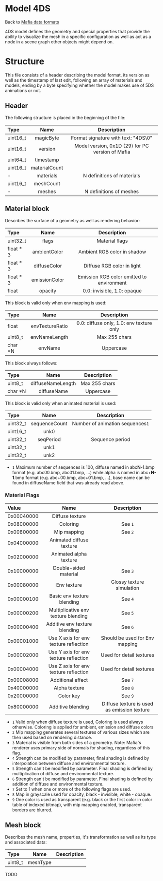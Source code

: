 # Model 4DS

Back to [Mafia data formats](../DataFiles.md)

4DS model defines the geometry and special properties that provide the ability to visualize the mesh in a specific configuration
as well as act as a node in a scene graph other objects might depend on.

# Structure

This file consists of a header describing the model format, its version as well as the timestamp of last edit, following an array of materials and models, ending by 
a byte specifying whether the model makes use of 5DS animations or not.

## Header

The following structure is placed in the beginning of the file:

| Type      |     Name      |                   Description                    |
|:----------|:-------------:|:------------------------------------------------:|
| uint16\_t |   magicByte   |       Format signature with text: "4DS\0"        |
| uint16\_t |    version    | Model version, 0x1D (29) for PC version of Mafia |
| uint64\_t |   timestamp   |                                                  |
| uint16\_t | materialCount |                                                  |
| -         |   materials   |            N definitions of materials            |
| uint16\_t |   meshCount   |                                                  |
| -         |    meshes     |             N definitions of meshes              |

## Material block

Describes the surface of a geometry as well as rendering behavior:

| Type      |     Name      |                Description                |
|:----------|:-------------:|:-----------------------------------------:|
| uint32\_t |     flags     |              Material flags               |
| float * 3 | ambientColor  |        Ambient RGB color in shadow        |
| float * 3 | diffuseColor  |        Diffuse RGB color in light         |
| float * 3 | emissionColor | Emission RGB color emitted to environment |
| float     |    opacity    |        0.0: invisible, 1.0: opaque        |

This block is valid only when env mapping is used:

| Type     |      Name       |               Description                |
|:---------|:---------------:|:----------------------------------------:|
| float    | envTextureRatio | 0.0: diffuse only, 1.0: env texture only |
| uint8\_t |  envNameLength  |              Max 255 chars               |
| char *N  |     envName     |                Uppercase                 |

This block always follows:

| Type     |       Name        |  Description  |
|:---------|:-----------------:|:-------------:|
| uint8\_t | diffuseNameLength | Max 255 chars |
| char *N  |    diffuseName    |   Uppercase   |

This block is valid only when animated material is used:

| Type      |     Name      |           Description            |
|:----------|:-------------:|:--------------------------------:|
| uint32\_t | sequenceCount | Number of animation sequences`1` |
| uint16\_t |     unk0      |                                  |
| uint32\_t |   seqPeriod   |         Sequence period          |
| uint32\_t |     unk1      |                                  |
| uint32\_t |     unk2      |                                  |

* `1` Maximum number of sequences is 100, diffuse named in abc**N-1**.bmp format (e.g. abc00.bmp, abc01.bmp, ...) while alpha is named in abc+**N-1**.bmp format (e.g. abc+00.bmp, abc+01.bmp, ...), base name can be found in diffuseName field that was already read above.

### Material Flags

| Value      |                 Name                  |                 Description                 |
|:-----------|:-------------------------------------:|:-------------------------------------------:|
| 0x00040000 |            Diffuse texture            |                                             |
| 0x08000000 |               Coloring                |                   See `1`                   |
| 0x00800000 |              Mip mapping              |                   See `2`                   |
| 0x04000000 |       Animated diffuse texture        |                                             |
| 0x02000000 |        Animated alpha texture         |                                             |
| 0x10000000 |         Double-sided material         |                   See `3`                   |
| 0x00080000 |              Env texture              |          Glossy texture simulation          |
| 0x00000100 |      Basic env texture blending       |                   See `4`                   |
| 0x00000200 |  Multiplicative env texture blending  |                   See `5`                   |
| 0x00000400 |     Additive env texture blending     |                   See `6`                   |
| 0x00001000 | Use X axis for env texture reflection |       Should be used for Env mapping        |
| 0x00002000 | Use Y axis for env texture reflection |          Used for detail textures           |
| 0x00004000 | Use Z axis for env texture reflection |          Used for detail textures           |
| 0x00008000 |           Additional effect           |                   See `7`                   |
| 0x40000000 |             Alpha texture             |                   See `8`                   |
| 0x20000000 |               Color key               |                   See `9`                   |
| 0x80000000 |           Additive blending           | Diffuse texture is used as emission texture |

* `1` Valid only when diffuse texture is used, Coloring is used always otherwise. Coloring is applied for ambient, emission and diffuse colors
* `2` Mip mapping generates several textures of various sizes which are then used based on rendering distance.
* `3` Material is visible from both sides of a geometry. Note: Mafia's renderer uses primary side of normals for shading, regardless of this flag.
* `4` Strength can be modified by parameter, final shading is defined by interpolation between diffuse and environmental texture.
* `5` Strength can't be modified by parameter. Final shading is defined by multiplication of diffuse and environmental texture.
* `6` Strength can't be modified by parameter. Final shading is defined by addition of diffuse and environmental texture.
* `7` Set to 1 when one or more of the following flags are used.
* `8` Map in grayscale used for opacity, black - invisible, white - opaque.
* `9` One color is used as transparent (e.g. black or the first color in color table of indexed bitmap), with mip mapping enabled, transparent borders are blurred.

## Mesh block

Describes the mesh name, properties, it's transformation as well as its type and associated data:

| Type     |   Name   | Description |
|:---------|:--------:|:-----------:|
| uint8\_t | meshType |             |

TODO